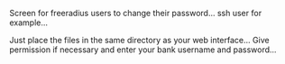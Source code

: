 Screen for freeradius users to change their password... ssh user for example...

Just place the files in the same directory as your web interface... Give permission if necessary and enter your bank username and password...
